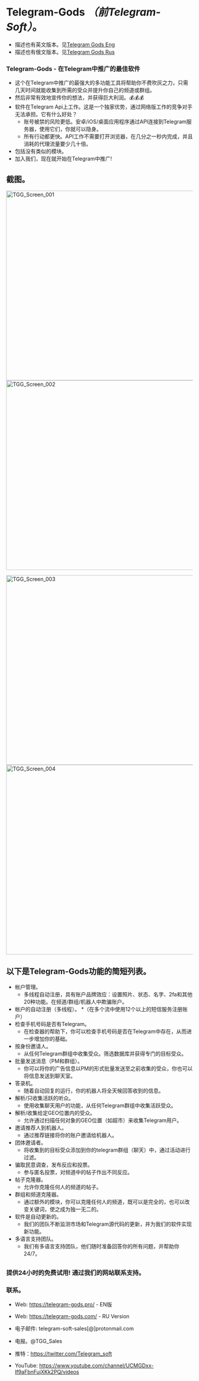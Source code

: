 # Telegram-Gods *（前Telegram-Soft）*。
 
* 描述也有英文版本。见[Telegram Gods Eng](https://github.com/telegram-gods/Telegram-Gods)
 * 描述也有俄文版本。见[Telegram Gods Rus](https://github.com/telegram-gods/Telegram-Gods-RU)


### Telegram-Gods - 在Telegram中推广的最佳软件
- 这个在Telegram中推广的最强大的多功能工具将帮助你不费吹灰之力，只需几天时间就能收集到所需的受众并提升你自己的频道或群组。
- 然后非常有效地宣传你的想法，并获得巨大利润。💰💰💰
- 软件在Telegram Api上工作。这是一个独家优势，通过网络版工作的竞争对手无法承担。它有什么好处？
  * 账号被禁的风险更低。安卓/iOS/桌面应用程序通过API连接到Telegram服务器，使用它们，你就可以隐身。
  * 所有行动都更快。API工作不需要打开浏览器，在几分之一秒内完成，并且消耗的代理流量要少几十倍。
- 包括没有类似的模块。
- 加入我们，现在就开始在Telegram中推广!


## 截图。

<img align="center" width="512" alt="TGG_Screen_001" src="https://user-images.githubusercontent.com/94137664/180645000-8a129a5c-f13b-4508-903f-be840a84c154.png">  <img align="center" width="512" alt="TGG_Screen_002" src="https://user-images.githubusercontent.com/94137664/180644995-aec1e24a-a38f-4dbc-8ed3-4335e919297f.png">

<img align="center" width="512" alt="TGG_Screen_003" src="https://user-images.githubusercontent.com/94137664/180644991-1e3afaf3-31e6-43dc-9877-5efbc2b9449b.png">  <img align="center" width="512" alt="TGG_Screen_004" src="https://user-images.githubusercontent.com/94137664/180644987-fdf85963-75d2-46b7-b365-cdccb6712edd.png">

## 以下是Telegram-Gods功能的简短列表。

- 帐户管理。
   * 多线程自动注册，具有账户品牌效应：设置照片、状态、名字、2fa和其他20种功能。在频道/群组/机器人中欺骗账户。
- 帐户的自动注册（多线程）。
   *（在多个流中使用12个以上的短信服务注册账户）
- 检查手机号码是否有Telegram。
   * 在检查器的帮助下，你可以检查手机号码是否在Telegram中存在，从而进一步增加你的基础。
- 按身份邀请人。
   * 从任何Telegram群组中收集受众。筛选数据库并获得专门的目标受众。
- 批量发送消息（PM和群组）。
   * 你可以将你的广告信息以PM的形式批量发送至之前收集的受众，你也可以将信息发送到聊天室。
- 答录机。
   * 随着自动回复的运行，你的机器人将全天候回答收到的信息。
- 解析/只收集活跃的听众。
   * 使用收集聊天用户的功能，从任何Telegram群组中收集活跃受众。
- 解析/收集给定GEO位置内的受众。
   * 允许通过扫描任何对象的GEO位置（如超市）来收集Telegram用户。
- 邀请推荐人到机器人。
   * 通过推荐链接将你的账户邀请给机器人。
- 团体邀请者。
   * 将收集到的目标受众添加到你的telegram群组（聊天）中，通过活动进行过滤。
- 骗取民意调查，发布反应和投票。
   * 参与匿名投票，对频道中的帖子作出不同反应。
- 帖子克隆器。
   * 允许你克隆任何人的频道的帖子。
- 群组和频道克隆器。
   * 通过额外的模块，你可以克隆任何人的频道，既可以是完全的，也可以改变关键词，使之成为独一无二的。
- 软件是自动更新的。
   * 我们的团队不断监测市场和Telegram源代码的更新，并为我们的软件实现新功能。
- 多语言支持团队。
   * 我们有多语言支持团队，他们随时准备回答你的所有问题，并帮助你24/7。

##
### 提供24小时的免费试用! 通过我们的网站联系支持。


### 联系。
- Wеb: https://telegram-gods.pro/ - EN版
- Wеb: https://telegram-gods.com/ - RU Version

- 电子邮件: telegram-soft-sales[@]prоtonmail.cоm
- 电报。@TGG_Sales
- 推特：https://twitter.com/Telegram_soft
- YouTube: https://www.youtube.com/channel/UCMGDxx-lf9aFbnFujXKk2PQ/videos





